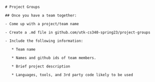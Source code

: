    # Project Groups
    
    ## Once you have a team together:

    - Come up with a project/team name

    - Create a .md file in github.com/utk-cs340-spring23/project-groups

    - Include the following information:

       * Team name

       * Names and github ids of team members.

       * Brief project description
       
       * Languages, tools, and 3rd party code likely to be used
